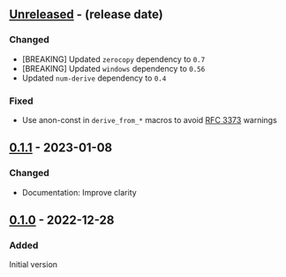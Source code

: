<!-- next-header -->

## [Unreleased] - (release date)

### Changed

- [BREAKING] Updated `zerocopy` dependency to `0.7`
- [BREAKING] Updated `windows` dependency to `0.56`
- Updated `num-derive` dependency to `0.4`

### Fixed

- Use anon-const in `derive_from_*` macros to avoid [RFC 3373](https://rust-lang.github.io/rfcs/3373-avoid-nonlocal-definitions-in-fns.html) warnings

## [0.1.1] - 2023-01-08

### Changed

- Documentation: Improve clarity

## [0.1.0] - 2022-12-28

### Added

Initial version

<!-- next-url -->
[Unreleased]: https://github.com/matthias-stemmler/wnf/compare/v0.1.1...HEAD
[0.1.1]: https://github.com/matthias-stemmler/wnf/compare/v0.1.0...v0.1.1
[0.1.0]: https://github.com/matthias-stemmler/wnf/tree/v0.1.0

